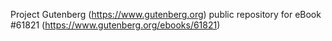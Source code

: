 Project Gutenberg (https://www.gutenberg.org) public repository for
eBook #61821 (https://www.gutenberg.org/ebooks/61821)
